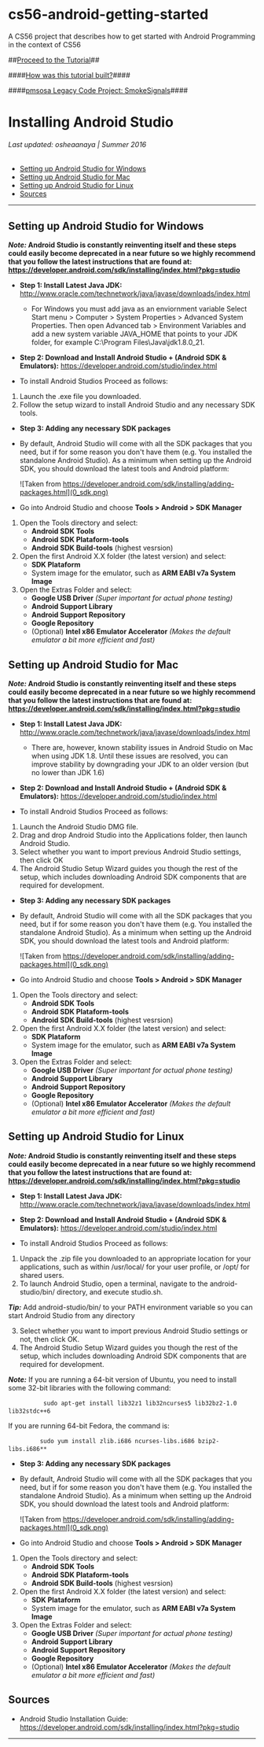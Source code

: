 # cs56-android-getting-started
A CS56 project that describes how to get started with Android Programming in the context of CS56

##[Proceed to the Tutorial](/docs/tutorial/index.md)##

####[How was this tutorial built?](GitTutorialBuilding.md)####

####[pmsosa Legacy Code Project: SmokeSignals](https://github.com/pmsosa/SmokeSignals)####

<h1> Installing Android Studio </h1>
<h6>Last updated: osheaanaya | Summer 2016</h6>

- [Setting up Android Studio for Windows](#0_androidWindows)
- [Setting up Android Studio for Mac](#0_androidMac)
- [Setting up Android Studio for Linux](#0_androidLinux)
- [Sources](#0_sources)

---


<h2 id="0_androidWindows">Setting up Android Studio for Windows</h2>

***Note:* Android Studio is constantly reinventing itself and these steps could easily become deprecated in a near future so we highly recommend that you follow the latest instructions that are found at: https://developer.android.com/sdk/installing/index.html?pkg=studio**

- **Step 1: Install Latest Java JDK:** http://www.oracle.com/technetwork/java/javase/downloads/index.html
	- For Windows you must add java as an enviornment variable Select Start menu > Computer > System Properties > Advanced System Properties. Then open Advanced tab > Environment Variables and add a new system variable JAVA_HOME that points to your JDK folder, for example C:\Program Files\Java\jdk1.8.0_21.

- **Step 2: Download and Install Android Studio + (Android SDK & Emulators):** https://developer.android.com/studio/index.html
- To install Android Studios Proceed as follows:

1. Launch the .exe file you downloaded.
2. Follow the setup wizard to install Android Studio and any necessary SDK tools. 

- **Step 3: Adding any necessary SDK packages**
- By default, Android Studio will come with all the SDK packages that you need, but if for some reason you don't have them (e.g. You installed the standalone Android Studio). As a minimum when setting up the Android SDK, you should download the latest tools and Android platform:

   ![Taken from https://developer.android.com/sdk/installing/adding-packages.html](0_sdk.png)

- Go into Android Studio and choose **Tools > Android > SDK Manager**

1. Open the Tools directory and select:
	- **Android SDK Tools** 
	- **Android SDK Plataform-tools**
	- **Android SDK Build-tools** (highest vesrsion)
2. Open the first Android X.X folder (the latest version) and select:
	- **SDK Plataform**
	- System image for the emulator, such as **ARM EABI v7a System Image**
3. Open the Extras Folder and select:
	- **Google USB Driver** *(Super important for actual phone testing)*
	- **Android Support Library**
	- **Android Support Repository**
	- **Google Repository**
	- (Optional) **Intel x86 Emulator Accelerator** *(Makes the default emulator a bit more efficient and fast)*

<h2 id="0_androidMac">Setting up Android Studio for Mac</h2>

***Note:* Android Studio is constantly reinventing itself and these steps could easily become deprecated in a near future so we highly recommend that you follow the latest instructions that are found at: https://developer.android.com/sdk/installing/index.html?pkg=studio**

- **Step 1: Install Latest Java JDK:** http://www.oracle.com/technetwork/java/javase/downloads/index.html
	- There are, however, known stability issues in Android Studio on Mac when using JDK 1.8. Until these issues are resolved, you can improve stability by downgrading your JDK to an older version (but no lower than JDK 1.6)

- **Step 2: Download and Install Android Studio + (Android SDK & Emulators):** https://developer.android.com/studio/index.html
- To install Android Studios Proceed as follows:

1. Launch the Android Studio DMG file.
2. Drag and drop Android Studio into the Applications folder, then launch Android Studio.
3. Select whether you want to import previous Android Studio settings, then click OK
4. The Android Studio Setup Wizard guides you though the rest of the setup, which includes downloading Android SDK components that are required for development.

- **Step 3: Adding any necessary SDK packages**
- By default, Android Studio will come with all the SDK packages that you need, but if for some reason you don't have them (e.g. You installed the standalone Android Studio). As a minimum when setting up the Android SDK, you should download the latest tools and Android platform:

   ![Taken from https://developer.android.com/sdk/installing/adding-packages.html](0_sdk.png)

- Go into Android Studio and choose **Tools > Android > SDK Manager**

1. Open the Tools directory and select:
	- **Android SDK Tools** 
	- **Android SDK Plataform-tools**
	- **Android SDK Build-tools** (highest vesrsion)
2. Open the first Android X.X folder (the latest version) and select:
	- **SDK Plataform**
	- System image for the emulator, such as **ARM EABI v7a System Image**
3. Open the Extras Folder and select:
	- **Google USB Driver** *(Super important for actual phone testing)*
	- **Android Support Library**
	- **Android Support Repository**
	- **Google Repository**
	- (Optional) **Intel x86 Emulator Accelerator** *(Makes the default emulator a bit more efficient and fast)*

<h2 id="0_androidLinux">Setting up Android Studio for Linux</h2>

***Note:* Android Studio is constantly reinventing itself and these steps could easily become deprecated in a near future so we highly recommend that you follow the latest instructions that are found at: https://developer.android.com/sdk/installing/index.html?pkg=studio**

- **Step 1: Install Latest Java JDK:** http://www.oracle.com/technetwork/java/javase/downloads/index.html

- **Step 2: Download and Install Android Studio + (Android SDK & Emulators):** https://developer.android.com/studio/index.html
- To install Android Studios Proceed as follows:

1. Unpack the .zip file you downloaded to an appropriate location for your applications, such as within /usr/local/ for your user profile, or /opt/ for shared users. 
2. To launch Android Studio, open a terminal, navigate to the android-studio/bin/ directory, and execute studio.sh. 

***Tip:*** Add android-studio/bin/ to your PATH environment variable so you can start Android Studio from any directory

3. Select whether you want to import previous Android Studio settings or not, then click OK.
4. The Android Studio Setup Wizard guides you though the rest of the setup, which includes downloading Android SDK components that are required for development.

***Note:***
If you are running a 64-bit version of Ubuntu, you need to install some 32-bit libraries with the following command:
          
              sudo apt-get install lib32z1 lib32ncurses5 lib32bz2-1.0 lib32stdc++6

If you are running 64-bit Fedora, the command is:
         
             sudo yum install zlib.i686 ncurses-libs.i686 bzip2-libs.i686**

- **Step 3: Adding any necessary SDK packages**
- By default, Android Studio will come with all the SDK packages that you need, but if for some reason you don't have them (e.g. You installed the standalone Android Studio). As a minimum when setting up the Android SDK, you should download the latest tools and Android platform:

   ![Taken from https://developer.android.com/sdk/installing/adding-packages.html](0_sdk.png)

- Go into Android Studio and choose **Tools > Android > SDK Manager**

1. Open the Tools directory and select:
	- **Android SDK Tools** 
	- **Android SDK Plataform-tools**
	- **Android SDK Build-tools** (highest vesrsion)
2. Open the first Android X.X folder (the latest version) and select:
	- **SDK Plataform**
	- System image for the emulator, such as **ARM EABI v7a System Image**
3. Open the Extras Folder and select:
	- **Google USB Driver** *(Super important for actual phone testing)*
	- **Android Support Library**
	- **Android Support Repository**
	- **Google Repository**
	- (Optional) **Intel x86 Emulator Accelerator** *(Makes the default emulator a bit more efficient and fast)*


<h2 id="0_sources">Sources</h2>

- Android Studio Installation Guide: https://developer.android.com/sdk/installing/index.html?pkg=studio

-------


	
